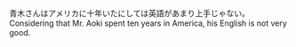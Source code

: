 <tr><td>青木さんはアメリカに十年いたにしては英語があまり上手じゃない。<td><tr><tr><td>Considering that Mr. Aoki spent ten years in America, his English is not very good.<td><tr></table>

